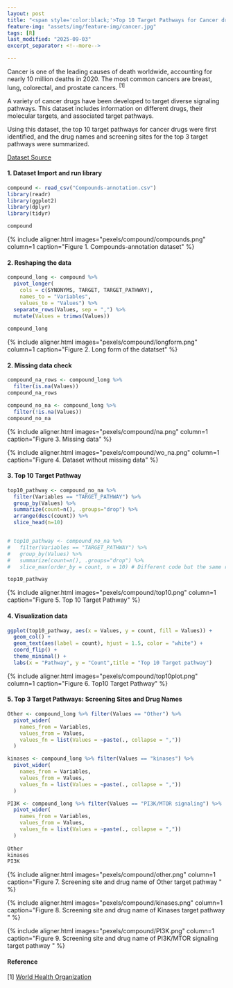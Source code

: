 ```yaml
---
layout: post
title: "<span style='color:black;'>Top 10 Target Pathways for Cancer drugs</span>"
feature-img: "assets/img/feature-img/cancer.jpg"
tags: [R]
last_modified: "2025-09-03"
excerpt_separator: <!--more-->

---
```


Cancer is one of the leading causes of death worldwide, accounting for nearly 10 million deaths in 2020. The most common cancers are breast, lung, colorectal, and prostate cancers. <sup>[1]</sup>

<!--more-->
A variety of cancer drugs have been developed to target diverse signaling pathways. This dataset includes information on different drugs, their molecular targets, and associated target pathways. 

Using this dataset, the top 10 target pathways for cancer drugs were first identified, and the drug names and screening sites for the top 3 target pathways were summarized.

<a href="https://www.kaggle.com/datasets/samiraalipour/genomics-of-drug-sensitivity-in-cancer-gdsc" target="_blank">Dataset Source</a>


#### 1. Dataset Import and run library
```r
compound <- read_csv("Compounds-annotation.csv")
library(readr)
library(ggplot2)
library(dplyr)
library(tidyr)

compound
```
{% include aligner.html images="pexels/compound/compounds.png" column=1 caption="Figure 1. Compounds-annotation dataset" %}

#### 2. Reshaping the data
```r 
compound_long <- compound %>%
  pivot_longer(
    cols = c(SYNONYMS, TARGET, TARGET_PATHWAY),
    names_to = "Variables",
    values_to = "Values") %>%
  separate_rows(Values, sep = ",") %>%
  mutate(Values = trimws(Values)) 
  
compound_long
```
{% include aligner.html images="pexels/compound/longform.png" column=1 caption="Figure 2. Long form of the datatset" %}


#### 2. Missing data check
```r
compound_na_rows <- compound_long %>%  
  filter(is.na(Values))
compound_na_rows

compound_no_na <- compound_long %>%
  filter(!is.na(Values))
compound_no_na
```
{% include aligner.html images="pexels/compound/na.png" column=1 caption="Figure 3. Missing data" %}

{% include aligner.html images="pexels/compound/wo_na.png" column=1 caption="Figure 4. Dataset without missing data" %}


#### 3. Top 10 Target Pathway
```r
top10_pathway <- compound_no_na %>%
  filter(Variables == "TARGET_PATHWAY") %>%
  group_by(Values) %>%
  summarize(count=n(), .groups="drop") %>%
  arrange(desc(count)) %>%
  slice_head(n=10)


# top10_pathway <- compound_no_na %>%
#   filter(Variables == "TARGET_PATHWAY") %>%
#   group_by(Values) %>%
#   summarize(count=n(), .groups="drop") %>%
#   slice_max(order_by = count, n = 10) # Different code but the same result

top10_pathway

```
{% include aligner.html images="pexels/compound/top10.png" column=1 caption="Figure 5. Top 10 Target Pathway" %}

#### 4. Visualization data
```r
ggplot(top10_pathway, aes(x = Values, y = count, fill = Values)) + 
  geom_col() + 
  geom_text(aes(label = count), hjust = 1.5, color = "white") + 
  coord_flip() + 
  theme_minimal() + 
  labs(x = "Pathway", y = "Count",title = "Top 10 Target pathway")
```

{% include aligner.html images="pexels/compound/top10plot.png" column=1 caption="Figure 6. Top10 Target Pathway" %}

#### 5. Top 3 Target Pathways: Screening Sites and Drug Names
```r
Other <- compound_long %>% filter(Values == "Other") %>%
  pivot_wider(
    names_from = Variables, 
    values_from = Values, 
    values_fn = list(Values = ~paste(., collapse = ",")) 
  )

kinases <- compound_long %>% filter(Values == "kinases") %>%
  pivot_wider(
    names_from = Variables, 
    values_from = Values, 
    values_fn = list(Values = ~paste(., collapse = ",")) 
  )

PI3K <- compound_long %>% filter(Values == "PI3K/MTOR signaling") %>%
  pivot_wider(
    names_from = Variables, 
    values_from = Values, 
    values_fn = list(Values = ~paste(., collapse = ",")) 
  )
  
Other
kinases
PI3K
```

{% include aligner.html images="pexels/compound/other.png" column=1 caption="Figure 7. Screening site and drug name of Other target pathway " %}

{% include aligner.html images="pexels/compound/kinases.png" column=1 caption="Figure 8. Screening site and drug name of Kinases target pathway " %}

{% include aligner.html images="pexels/compound/PI3K.png" column=1 caption="Figure 9. Screening site and drug name of PI3K/MTOR signaling target pathway " %}


#### Reference
[1] <a href="https://www.who.int/news-room/fact-sheets/detail/cancer" target="_blank">World Health Organization</a>
